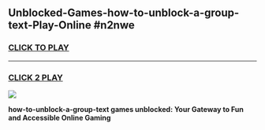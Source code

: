 
## Unblocked-Games-how-to-unblock-a-group-text-Play-Online #n2nwe
<h3>
<a href="https://news.freeplayer.one?title=how-to-unblock-a-group-text&ref=3">CLICK TO PLAY</a></h3>
<hr>

<h3>
<a href="https://news.freeplayer.one?title=how-to-unblock-a-group-text&ref=3">CLICK 2 PLAY</a>
  
</h3>

<a href="https://news.freeplayer.one?title=how-to-unblock-a-group-text&ref=3"><img src="https://clearcache.store/games.png"></a>


**how-to-unblock-a-group-text games unblocked: Your Gateway to Fun and Accessible Online Gaming**

